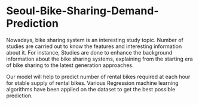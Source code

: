 # Seoul-Bike-Sharing-Demand-Prediction
Nowadays, bike sharing system is an interesting study topic. Number of studies are carried out to know the features and interesting information about it. For instance, Studies are done to enhance the background information about the bike sharing systems, explaining from the starting era of bike sharing to the latest generation approaches.

Our model will help to predict number of rental bikes required at each hour for stable supply of rental bikes. Various Regression machine learning algorithms have been applied on the dataset to get the best possible prediction.

